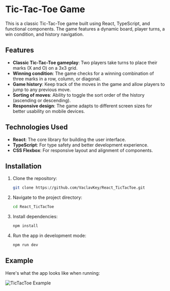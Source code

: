 # Tic-Tac-Toe Game

This is a classic Tic-Tac-Toe game built using React, TypeScript, and functional components. The game features a dynamic board, player turns, a win condition, and history navigation.

## Features

- **Classic Tic-Tac-Toe gameplay**: Two players take turns to place their marks (X and O) on a 3x3 grid.
- **Winning condition**: The game checks for a winning combination of three marks in a row, column, or diagonal.
- **Game history**: Keep track of the moves in the game and allow players to jump to any previous move.
- **Sorting of moves**: Ability to toggle the sort order of the history (ascending or descending).
- **Responsive design**: The game adapts to different screen sizes for better usability on mobile devices.

## Technologies Used

- **React**: The core library for building the user interface.
- **TypeScript**: For type safety and better development experience.
- **CSS Flexbox**: For responsive layout and alignment of components.

## Installation

1. Clone the repository:
   ```bash
   git clone https://github.com/VaclavKey/React_TicTacToe.git
2. Navigate to the project directory:
   ```bash
   cd React_TicTacToe
3. Install dependencies:
   ```bash
   npm install
4. Run the app in development mode:
   ```bash
   npm run dev

## Example

Here's what the app looks like when running:

![TicTacToe Example](src/assets/screenshot.PNG)
